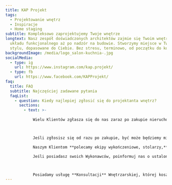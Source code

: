 ```yaml
---
title: KAP Projekt
tags:
  - Projektowanie wnętrz
  - Inspiracje
  - Home staging
subtitle: Kompleksowo zaprojektujemy Twoje wnętrze
longtext: Nasz zespół doświadczonych architektów zajmie się Twoim wnętrzem od
  układu funkcjonalnego aż po nadzór na budowie. Stworzymy miejsce w Twoim
  stylu, dopasowane do Ciebie. Bez stresu, terminowo, od początku do końca.
backgroundImage: /media/logo_salon-kuchnia-.jpg
socialMedia:
  - type: ig
    url: https://www.instagram.com/kap.projekt/
  - type: fb
    url: https://www.facebook.com/KAPProjekt/
faq:
  title: FAQ
  subtitle: Najczęściej zadawane pytania
  faqList:
    - question: Kiedy najlepiej zgłosić się do projektanta wnętrz?
      sections:
        - text: >-
            
            Wielu Klientów zgłasza się do nas zaraz po zakupie nieruchomośći, jeszcze przed obiorem deweloperskim. To pozwala nam na stworzenie koncepcji, wizualizacji, projektu technicznego i złożenie zamówień tak, aby najszybciej jak to możliwe,  zacząc prace wykończeniowe.



            Jeśli zgłosisz się od razu po zakupie, być może będziemy mieć możliwość wprowadzenia zmian lokarskiech (w przypadku inwestycji deweloperskich), co znacznie przyspieszy pracę ekipie wykończeniowej i jest korzystne finansowo.

            Naszym Klientom **polecamy ekipy wykończeniowe, stolarzy,** szklarzy i sklepy z wyposażeniem wnętrz. Skorzystanie z naszego polecania nie jest oczywiście obligatoryjne.

            Jeśli posiadasz swoich Wykonawców, poinformuj nas o ustalonym terminie.Zalecamy ustalenie harmonogramu prac projektowych przed zarezerwowaniem ternimu u Wykonawców.



            Posiadamy usługę **Konsultacji** Wnętrzarskiej, której koszt odejmowany jest od Projektu, przy nawiązaniu współpracy. Z takiej konsultacji możesz skorzystać jeszcze przed zakupem. Wspólnie przeanalizujemy potencjał mieszkań czy domów, które oglądasz, stworzymy wstępny układ funkcjonalny i sprawdzimy istotne kwestie techniczne
---
```

